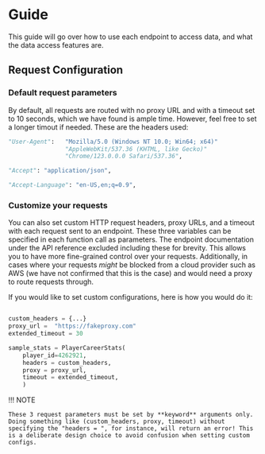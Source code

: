# Guide

This guide will go over how to use each endpoint to access data, and what the data access features are. 



## Request Configuration


### Default request parameters 

By default, all requests are routed with no proxy URL and with a timeout set to 10 seconds, which we have found is ample time. However, feel free to set a longer timout if needed. These are the headers used:

```python
"User-Agent":   "Mozilla/5.0 (Windows NT 10.0; Win64; x64)"
                "AppleWebKit/537.36 (KHTML, like Gecko)"
                "Chrome/123.0.0.0 Safari/537.36",

"Accept": "application/json",

"Accept-Language": "en-US,en;q=0.9",
```

### Customize your requests

You can also set custom HTTP request headers, proxy URLs, and a timeout with each request sent to an endpoint. These three variables can be specified in each function call as parameters. The endpoint documentation under the API reference excluded including these for brevity. This allows you to have more fine-grained control over your requests. Additionally, in cases where your requests *might* be blocked from a cloud provider such as AWS (we have not confirmed that this is the case) and would need a proxy to route requests through. 


If you would like to set custom configurations, here is how you would do it: 


```python

custom_headers = {...}
proxy_url =  "https://fakeproxy.com"
extended_timeout = 30

sample_stats = PlayerCareerStats(
    player_id=4262921,
    headers = custom_headers,
    proxy = proxy_url,
    timeout = extended_timeout,
    )
```

!!! NOTE

    These 3 request parameters must be set by **keyword** arguments only. Doing something like (custom_headers, proxy, timeout) without specifying the "headers = ", for instance, will return an error! This is a deliberate design choice to avoid confusion when setting custom configs. 

